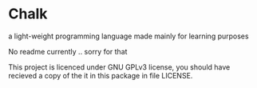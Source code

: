 Chalk
=====

a light-weight programming language made mainly for learning purposes  


No readme currently .. sorry for that

This project is licenced under GNU GPLv3 license, 
you should have recieved a copy of the it in this package in file LICENSE.

